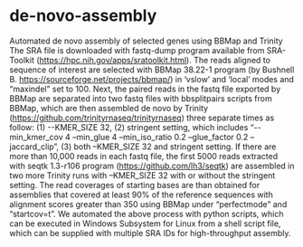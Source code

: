 # de-novo-assembly
Automated de novo assembly of selected genes using BBMap and Trinity
The SRA file is downloaded with fastq-dump program available from SRA-Toolkit (https://hpc.nih.gov/apps/sratoolkit.html). The reads aligned to sequence of interest are selected with BBMap 38.22-1 program (by Bushnell B.  https://sourceforge.net/projects/bbmap/) in ‘vslow’ and ‘local’ modes and “maxindel” set to 100. Next, the paired reads in the fastq file exported by BBMap are separated into two fastq files with bbsplitpairs scripts from BBMap, which are then assembled de novo by Trinity (https://github.com/trinityrnaseq/trinityrnaseq) three separate times as follow: (1) --KMER_SIZE 32, (2) stringent setting, which includes “--min_kmer_cov 4 –min_glue 4 –min_iso_ratio 0.2 –glue_factor 0.2 –jaccard_clip”, (3) both –KMER_SIZE 32 and stringent setting. If there are more than 10,000 reads in each fastq file, the first 5000 reads extracted with seqtk 1.3-r106 program (https://github.com/lh3/seqtk) are assembled in two more Trinity runs with –KMER_SIZE 32 with or without the stringent setting. The read coverages of starting bases are than obtained for assemblies that covered at least 90% of the reference sequences with alignment scores greater than 350 using  BBMap under “perfectmode” and “startcov=t”. We automated the above process with python scripts, which can be executed in Windows Subsystem for Linux from a shell script file, which can be supplied with multiple SRA IDs for high-throughput assembly.
